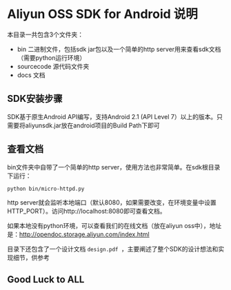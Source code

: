 # Aliyun OSS SDK for Android 说明 #

本目录一共包含3个文件夹：

* bin 二进制文件，包括sdk jar包以及一个简单的http server用来查看sdk文档（需要python运行环境）
* sourcecode 源代码文件夹
* docs 文档

## SDK安装步骤 ##
SDK基于原生Android API编写，支持Android 2.1 (API Level 7）以上的版本。只需要将aliyunsdk.jar放在android项目的Build Path下即可

## 查看文档 ##
bin文件夹中自带了一个简单的http server，使用方法也非常简单。在sdk根目录下运行：

	python bin/micro-httpd.py

http server就会监听本地端口（默认8080，如果需要改变，在环境变量中设置HTTP_PORT）。访问http://localhost:8080即可查看文档。

如果本地没有python环境，可以查看我们的在线文档（放在aliyun oss中），地址是：http://opendoc.storage.aliyun.com/index.html

目录下还包含了一个设计文档 `design.pdf `，主要阐述了整个SDK的设计想法和实现细节，供参考

## Good Luck to ALL ##